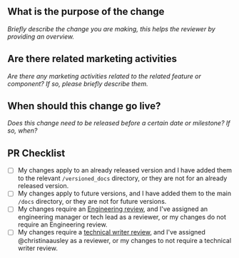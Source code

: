 ## What is the purpose of the change

_Briefly describe the change you are making, this helps the reviewer by providing an overview._

## Are there related marketing activities

_Are there any marketing activities related to the related feature or component? If so, please briefly describe them._

## When should this change go live?

_Does this change need to be released before a certain date or milestone? If so, when?_

## PR Checklist

- [ ] My changes apply to an already released version and I have added them to the relevant `/versioned_docs` directory, or they are not for an already released version.
- [ ] My changes apply to future versions, and I have added them to the main `/docs` directory, or they are not for future versions.
- [ ] My changes require an [Engineering review](https://github.com/camunda/camunda-platform-docs/blob/main/howtos/documentation-guidelines.md#review-process), and I've assigned an engineering manager or tech lead as a reviewer, or my changes do not require an Engineering review.
- [ ] My changes require a [technical writer review](https://github.com/camunda/camunda-platform-docs/blob/main/howtos/documentation-guidelines.md#review-process), and I've assigned @christinaausley as a reviewer, or my changes to not require a technical writer review.
